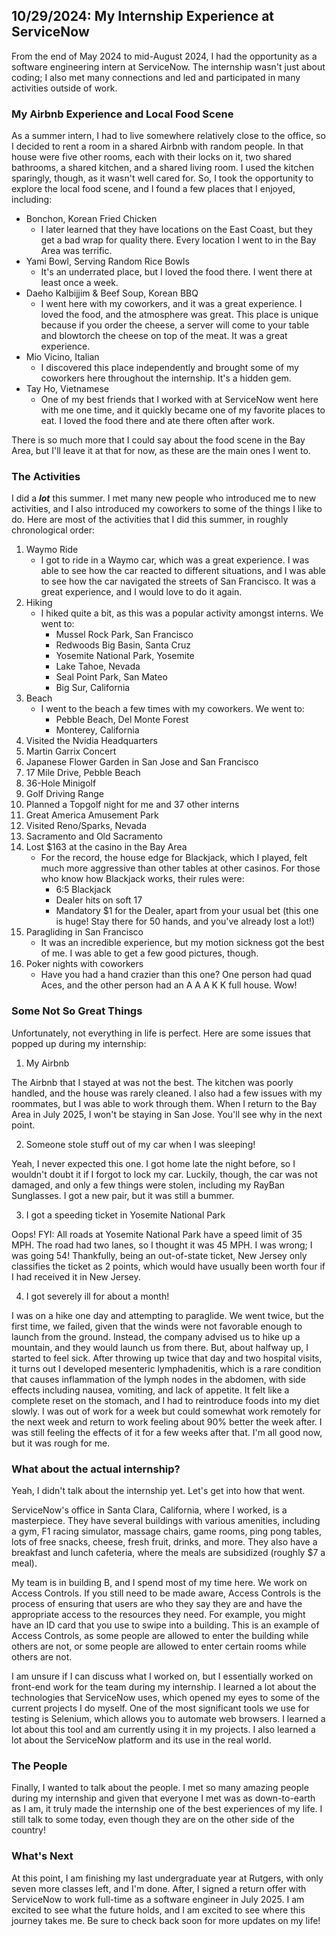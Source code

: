## 10/29/2024: My Internship Experience at ServiceNow

From the end of May 2024 to mid-August 2024, I had the opportunity as a software engineering intern at ServiceNow. The internship wasn't just about coding; I also met many connections and led and participated in many activities outside of work.

### My Airbnb Experience and Local Food Scene

As a summer intern, I had to live somewhere relatively close to the office, so I decided to rent a room in a shared Airbnb with random people. In that house were five other rooms, each with their locks on it, two shared bathrooms, a shared kitchen, and a shared living room. I used the kitchen sparingly, though, as it wasn't well cared for. So, I took the opportunity to explore the local food scene, and I found a few places that I enjoyed, including:

- Bonchon, Korean Fried Chicken 
    - I later learned that they have locations on the East Coast, but they get a bad wrap for quality there. Every location I went to in the Bay Area was terrific.
- Yami Bowl, Serving Random Rice Bowls
    - It's an underrated place, but I loved the food there. I went there at least once a week.
- Daeho Kalbijjim & Beef Soup, Korean BBQ
    - I went here with my coworkers, and it was a great experience. I loved the food, and the atmosphere was great. This place is unique because if you order the cheese, a server will come to your table and blowtorch the cheese on top of the meat. It was a great experience.
- Mio Vicino, Italian
    - I discovered this place independently and brought some of my coworkers here throughout the internship. It's a hidden gem.
- Tay Ho, Vietnamese
    - One of my best friends that I worked with at ServiceNow went here with me one time, and it quickly became one of my favorite places to eat. I loved the food there and ate there often after work.

There is so much more that I could say about the food scene in the Bay Area, but I'll leave it at that for now, as these are the main ones I went to.

### The Activities
I did a ***lot*** this summer. I met many new people who introduced me to new activities, and I also introduced my coworkers to some of the things I like to do. Here are most of the activities that I did this summer, in roughly chronological order:

1. Waymo Ride
    - I got to ride in a Waymo car, which was a great experience. I was able to see how the car reacted to different situations, and I was able to see how the car navigated the streets of San Francisco. It was a great experience, and I would love to do it again.
2. Hiking
    - I hiked quite a bit, as this was a popular activity amongst interns. We went to:
        - Mussel Rock Park, San Francisco
        - Redwoods Big Basin, Santa Cruz
        - Yosemite National Park, Yosemite
        - Lake Tahoe, Nevada
        - Seal Point Park, San Mateo
        - Big Sur, California
3. Beach
    - I went to the beach a few times with my coworkers. We went to:
        - Pebble Beach, Del Monte Forest
        - Monterey, California
4. Visited the Nvidia Headquarters
5. Martin Garrix Concert
6. Japanese Flower Garden in San Jose and San Francisco
7. 17 Mile Drive, Pebble Beach
8. 36-Hole Minigolf
9. Golf Driving Range
10. Planned a Topgolf night for me and 37 other interns
11. Great America Amusement Park
12. Visited Reno/Sparks, Nevada
13. Sacramento and Old Sacramento
14. Lost $163 at the casino in the Bay Area
    - For the record, the house edge for Blackjack, which I played, felt much more aggressive than other tables at other casinos. For those who know how Blackjack works, their rules were:
        - 6:5 Blackjack
        - Dealer hits on soft 17
        - Mandatory $1 for the Dealer, apart from your usual bet (this one is huge! Stay there for 50 hands, and you've already lost a lot!)
15. Paragliding in San Francisco
    - It was an incredible experience, but my motion sickness got the best of me. I was able to get a few good pictures, though.
16. Poker nights with coworkers
    - Have you had a hand crazier than this one? One person had quad Aces, and the other person had an A A A K K full house. Wow! 


### Some Not So Great Things
Unfortunately, not everything in life is perfect. Here are some issues that popped up during my internship:

1. My Airbnb

The Airbnb that I stayed at was not the best. The kitchen was poorly handled, and the house was rarely cleaned. I also had a few issues with my roommates, but I was able to work through them. When I return to the Bay Area in July 2025, I won't be staying in San Jose. You'll see why in the next point.

2. Someone stole stuff out of my car when I was sleeping!

Yeah, I never expected this one. I got home late the night before, so I wouldn't doubt it if I forgot to lock my car. Luckily, though, the car was not damaged, and only a few things were stolen, including my RayBan Sunglasses. I got a new pair, but it was still a bummer.

3. I got a speeding ticket in Yosemite National Park

Oops! FYI: All roads at Yosemite National Park have a speed limit of 35 MPH. The road had two lanes, so I thought it was 45 MPH. I was wrong; I was going 54! Thankfully, being an out-of-state ticket, New Jersey only classifies the ticket as 2 points, which would have usually been worth four if I had received it in New Jersey.

4. I got severely ill for about a month!

I was on a hike one day and attempting to paraglide. We went twice, but the first time, we failed, given that the winds were not favorable enough to launch from the ground. Instead, the company advised us to hike up a mountain, and they would launch us from there. But, about halfway up, I started to feel sick. After throwing up twice that day and two hospital visits, it turns out I developed mesenteric lymphadenitis, which is a rare condition that causes inflammation of the lymph nodes in the abdomen, with side effects including nausea, vomiting, and lack of appetite. It felt like a complete reset on the stomach, and I had to reintroduce foods into my diet slowly. I was out of work for a week but could somewhat work remotely for the next week and return to work feeling about 90% better the week after. I was still feeling the effects of it for a few weeks after that. I'm all good now, but it was rough for me.

### What about the actual internship?
Yeah, I didn't talk about the internship yet. Let's get into how that went.

ServiceNow's office in Santa Clara, California, where I worked, is a masterpiece. They have several buildings with various amenities, including a gym, F1 racing simulator, massage chairs, game rooms, ping pong tables, lots of free snacks, cheese, fresh fruit, drinks, and more. They also have a breakfast and lunch cafeteria, where the meals are subsidized (roughly $7 a meal).

My team is in building B, and I spend most of my time here. We work on Access Controls. If you still need to be made aware, Access Controls is the process of ensuring that users are who they say they are and have the appropriate access to the resources they need. For example, you might have an ID card that you use to swipe into a building. This is an example of Access Controls, as some people are allowed to enter the building while others are not, or some people are allowed to enter certain rooms while others are not.

I am unsure if I can discuss what I worked on, but I essentially worked on front-end work for the team during my internship. I learned a lot about the technologies that ServiceNow uses, which opened my eyes to some of the current projects I do myself. One of the most significant tools we use for testing is Selenium, which allows you to automate web browsers. I learned a lot about this tool and am currently using it in my projects. I also learned a lot about the ServiceNow platform and its use in the real world.

### The People
Finally, I wanted to talk about the people. I met so many amazing people during my internship and given that everyone I met was as down-to-earth as I am, it truly made the internship one of the best experiences of my life. I still talk to some today, even though they are on the other side of the country!

### What's Next
At this point, I am finishing my last undergraduate year at Rutgers, with only seven more classes left, and I'm done. After, I signed a return offer with ServiceNow to work full-time as a software engineer in July 2025. I am excited to see what the future holds, and I am excited to see where this journey takes me. Be sure to check back soon for more updates on my life!